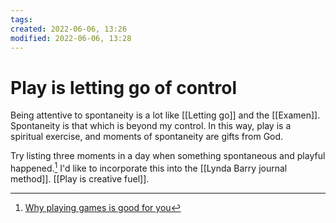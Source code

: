 ```yaml
---
tags: 
created: 2022-06-06, 13:26
modified: 2022-06-06, 13:28
---
```


# Play is letting go of control
Being attentive to spontaneity is a lot like [[Letting go]] and the [[Examen]]. Spontaneity is that which is beyond my control. In this way, play is a spiritual exercise, and moments of spontaneity are gifts from God. 

Try listing three moments in a day when something spontaneous and playful happened.[^1] I'd like to incorporate this into the [[Lynda Barry journal method]]. [[Play is creative fuel]].

[^1]: [Why playing games is good for you](https://www.bbc.com/future/article/20220127-why-adults-should-embrace-their-playfulness?utm_source=pocket_mylist)